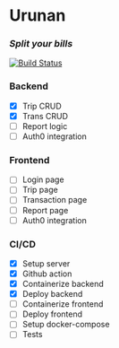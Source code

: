 # Urunan
### _Split your bills_

[![Build Status](https://github.com/rezpaditya/Urunan/actions/workflows/docker-deploy.yml/badge.svg)](https://github.com/rezpaditya/Urunan/actions)

### Backend
- [x] Trip CRUD
- [x] Trans CRUD
- [ ] Report logic
- [ ] Auth0 integration

### Frontend
- [ ] Login page
- [ ] Trip page
- [ ] Transaction page
- [ ] Report page
- [ ] Auth0 integration

### CI/CD
- [x] Setup server
- [x] Github action
- [x] Containerize backend
- [x] Deploy backend
- [ ] Containerize frontend
- [ ] Deploy frontend
- [ ] Setup docker-compose
- [ ] Tests
